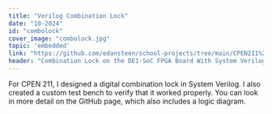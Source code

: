 ```yaml
---
title: "Verilog Combination Lock"
date: "10-2024"
id: "combolock"
cover_image: "combolock.jpg"
topic: 'embedded'
link: "https://github.com/edansteen/school-projects/tree/main/CPEN211%20Lab%203%20-%20Combo%20Lock"
header: "Combination Lock on the DE1-SoC FPGA Board With System Verilog"
---
```

For CPEN 211, I designed a digital combination lock in System Verilog. I also created a custom test bench to verify that it worked properly. You can look in more detail on the GitHub page, which also includes a logic diagram.